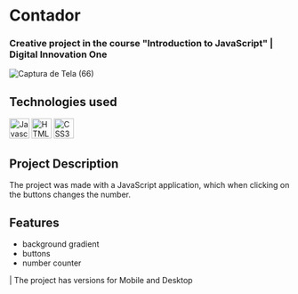 # Contador

<h3>Creative project in the course "Introduction to JavaScript" | Digital Innovation One</h3>

![Captura de Tela (66)](https://user-images.githubusercontent.com/103378551/176324640-0f156001-4f12-405a-8e9d-0cda212c0816.png)

<h2>Technologies used</h2>

  
<a href="https://developer.mozilla.org/en-US/docs/Web/JavaScript" target="_blank" rel="noreferrer"><img src="https://raw.githubusercontent.com/danielcranney/readme-generator/main/public/icons/skills/javascript-colored.svg" width="36" height="36" alt="Javascript" /></a>
  <a href="https://developer.mozilla.org/en-US/docs/Glossary/HTML5" target="_blank" rel="noreferrer"><img src="https://raw.githubusercontent.com/danielcranney/readme-generator/main/public/icons/skills/html5-colored.svg" width="36" height="36" alt="HTML5" /></a>
  <a href="https://www.w3.org/TR/CSS/#css" target="_blank" rel="noreferrer"><img src="https://raw.githubusercontent.com/danielcranney/readme-generator/main/public/icons/skills/css3-colored.svg" width="36" height="36" alt="CSS3" /></a>
  

<h2>Project Description</h2>
<p>The project was made with a JavaScript application, which when clicking on the buttons changes the number.</p>


<h2>Features</h2>

- background gradient
- buttons
- number counter

| The project has versions for Mobile and Desktop
